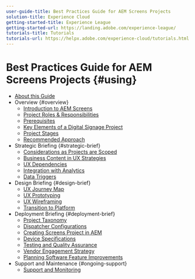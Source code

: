 ```yaml
---
user-guide-title: Best Practices Guide for AEM Screens Projects
solution-title: Experience Cloud
getting-started-title: Experience League
getting-started-url: https://landing.adobe.com/experience-league/
tutorials-title: Tutorials
tutorials-url: https://helpx.adobe.com/experience-cloud/tutorials.html
---
```


# Best Practices Guide for AEM Screens Projects {#using}

+ [About this Guide](about-guide.md)
+ Overview {#overview}
  + [Introduction to AEM Screens](introduction.md)
  + [Project Roles & Responsibilities](roles-responsibilities.md)
  + [Prerequisites](pre-requisites.md)
  + [Key Elements of a Digital Signage Project](getting-started-digital-signage.md)
  + [Project Stages](project-stages.md)
  + [Recommended Approach](recommended-approach.md)
+ Strategic Briefing {#strategic-brief}
  + [Considerations as Projects are Scoped](pre-sales-considerations.md)
  + [Business Content in UX Strategies](business-content-strategy.md)
  + [UX Dependencies](ux-dependencies.md)
  + [Integration with Analytics](analytics.md)
  + [Data Triggers](data-triggers.md)
+ Design Briefing {#design-brief}
  + [UX Journey Map](journey-map.md)
  + [UX Prototyping](prototypes.md)
  + [UX Wireframing](wireframes.md)
  + [Transition to Platform](transition-platform.md)
+ Deployment Briefing {#deployment-brief}
  + [Project Taxonomy](project-taxonomy.md)
  + [Dispatcher Configurations](dispatcher-configurations.md)
  + [Creating Screens Project in AEM](creating-screens-project.md)
  + [Device Specifications](device-specifications.md)
  + [Testing and Quality Assurance](testing-quality-assurance.md)
  + [Vendor Engagement Strategy](vendor-engagement.md)
  + [Planning Software Feature Improvements](software-features-improvements.md)
+ Support and Maintenance {#ongoing-support}
  + [Support and Monitoring](support-monitoring.md)
